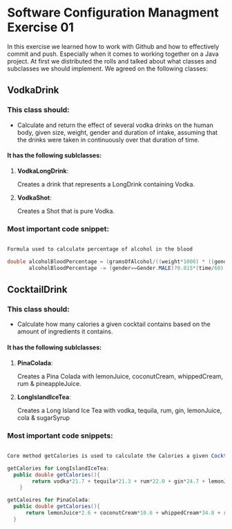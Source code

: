 # Software Configuration Managment Exercise 01

In this exercise we learned how to work with Github and how to effectively commit and push. Especially when it comes to working together on a Java project. At first we distributed the rolls and talked about what classes and subclasses we should implement.
We agreed on the following classes:

## VodkaDrink

### This class should:
- Calculate and return the effect of several vodka drinks on the
human body, given size, weight, gender and duration of intake, assuming that the drinks
were taken in continuously over that duration of time.

#### It has the following sublclasses:
 1. **VodkaLongDrink**:

    Creates a drink that represents a LongDrink containing Vodka.

 2. **VodkaShot**:

    Creates a Shot that is pure Vodka.

### Most important code snippet:

```Java

Formula used to calculate percentage of alcohol in the blood

double alcoholBloodPercentage = (gramsOfAlcohol/((weight*1000) * ((gender==Gender.MALE)?0.68:0.55)))*100;
       alcoholBloodPercentage -= (gender==Gender.MALE)?0.015*(time/60):0.013*(time/60);

```

## CocktailDrink

### This class should:
- Calculate how many calories a given cocktail contains based on the amount of ingredients it contains.

#### It has the following sublclasses:
 1. **PinaColada**:

    Creates a Pina Colada with lemonJuice, coconutCream, whippedCream, rum & pineappleJuice.

 2. **LongIslandIceTea**:

    Creates a Long Island Ice Tea with vodka, tequila, rum, gin, lemonJuice, cola & sugarSyrup

### Most important code snippets:

```Java

Core method getCalories is used to calculate the Calories a given Cocktail(PinaColada or LongIslandIceTea) has

getCalories for LongIslandIceTea:
  public double getCalories(){
        return vodka*21.7 + tequila*21.3 + rum*22.0 + gin*24.7 + lemonJuice*2.6 + cola*4.2 + sugarSyrup*33.6;
    }

getCaloires for PinaColada:
  public double getCalories(){
      return lemonJuice*2.6 + coconutCream*10.6 + whippedCream*34.8 + rum*22.0 + pineappleJuice*5.6;
  }

```
